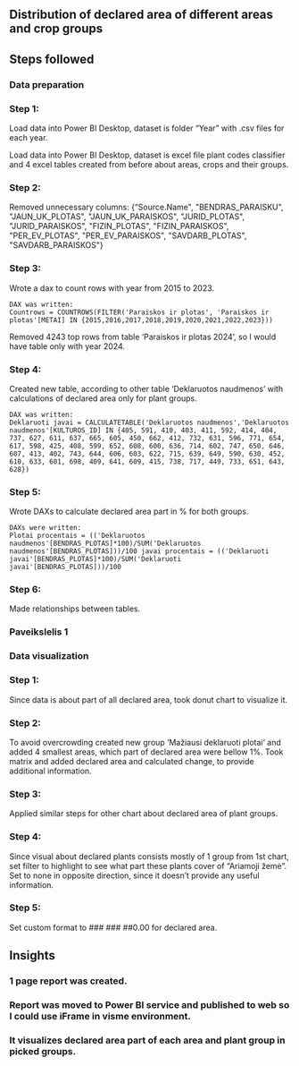## Distribution of declared area of different areas and crop groups

## Steps followed

### Data preparation

### Step 1:

Load data into Power BI Desktop, dataset is folder “Year” with .csv files for each year.

Load data into Power BI Desktop, dataset is excel file plant codes classifier and 4 excel tables created from before about areas, crops and their groups.

### Step 2:

 Removed unnecessary columns: {“Source.Name", "BENDRAS_PARAISKU", "JAUN_UK_PLOTAS", "JAUN_UK_PARAISKOS", "JURID_PLOTAS", "JURID_PARAISKOS", "FIZIN_PLOTAS", "FIZIN_PARAISKOS", "PER_EV_PLOTAS", "PER_EV_PARAISKOS", "SAVDARB_PLOTAS", "SAVDARB_PARAISKOS"}

### Step 3: 

Wrote a dax to count rows with year from 2015 to 2023.

	DAX was written:
    Countrows = COUNTROWS(FILTER('Paraiskos ir plotas', 'Paraiskos ir plotas'[METAI] IN {2015,2016,2017,2018,2019,2020,2021,2022,2023}))

Removed 4243 top rows from table ‘Paraiskos ir plotas 2024’, so I would have table only with year 2024.

### Step 4: 

Created new table, according to other table ‘Deklaruotos naudmenos’ with calculations of declared area only for plant groups.

	DAX was written:
    Deklaruoti javai = CALCULATETABLE('Deklaruotos naudmenos','Deklaruotos naudmenos'[KULTUROS_ID] IN {405, 591, 410, 403, 411, 592, 414, 404, 737, 627, 611, 637, 665, 605, 450, 662, 412, 732, 631, 596, 771, 654, 617, 598, 425, 408, 599, 652, 608, 600, 636, 714, 602, 747, 650, 646, 607, 413, 402, 743, 644, 606, 603, 622, 715, 639, 649, 590, 630, 452, 610, 633, 601, 698, 409, 641, 609, 415, 738, 717, 449, 733, 651, 643, 628})

### Step 5: 

Wrote DAXs to calculate declared area part in % for both groups.

	DAXs were written:
    Plotai procentais = (('Deklaruotos naudmenos'[BENDRAS_PLOTAS]*100)/SUM('Deklaruotos naudmenos'[BENDRAS_PLOTAS]))/100 javai procentais = (('Deklaruoti javai'[BENDRAS_PLOTAS]*100)/SUM('Deklaruoti javai'[BENDRAS_PLOTAS]))/100

### Step 6: 

Made relationships between tables.

### Paveikslelis 1


### Data visualization

### Step 1: 

Since data is about part of all declared area, took donut chart to visualize it.

### Step 2: 

To avoid overcrowding created new group ‘Mažiausi deklaruoti plotai‘ and added 4 smallest areas, which part of declared area were bellow 1%. Took matrix and added declared area and calculated change, to provide additional information.

### Step 3: 

Applied similar steps for other chart about declared area of plant groups. 

### Step 4: 

Since visual about declared plants consists mostly of 1 group from 1st chart, set filter to highlight to see what part these plants cover of “Ariamoji žemė”. Set to none in opposite direction, since it doesn’t provide any useful information.

### Step 5: 

Set custom format to ### ### ##0.00 for declared area.

## Insights

### 1 page report was created. 
### Report was moved to Power BI service and published to web so I could use iFrame in visme environment. 
### It visualizes declared area part of each area and plant group in picked groups. 
